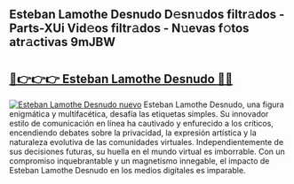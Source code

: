 ## Esteban Lamothe Desnudo D𝚎sn𝚞dos filtr𝚊dos - Parts-XUi Vid𝚎os filtr𝚊dos - N𝚞evas f𝚘tos atr𝚊ctivas 9mJBW

# <h2><a href="http://mb4tdo.tromn.icu/?c=Esteban+Lamothe+Desnudo">🔗👉👉👉 Esteban Lamothe Desnudo 🔗🔗</a></h2>

[![Esteban Lamothe Desnudo nuevo](https://i.imgur.com/pEAQMta.gif)](http://mb4tdo.tromn.icu/?c=Esteban+Lamothe+Desnudo)
Esteban Lamothe Desnudo, una figura enigmática y multifacética, desafía las etiquetas simples. Su innovador estilo de comunicación en línea ha cautivado y enfurecido a los críticos, encendiendo debates sobre la privacidad, la expresión artística y la naturaleza evolutiva de las comunidades virtuales. Independientemente de sus decisiones futuras, su huella en el mundo virtual es imborrable. Con un compromiso inquebrantable y un magnetismo innegable, el impacto de Esteban Lamothe Desnudo en los medios digitales es imparable.
